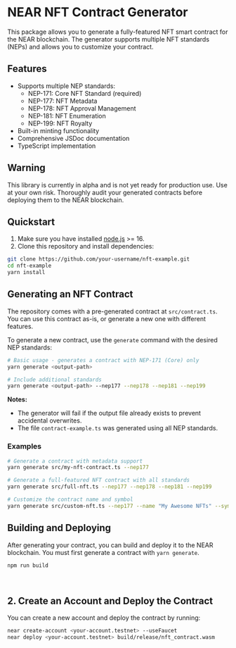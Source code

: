 # NEAR NFT Contract Generator

This package allows you to generate a fully-featured NFT smart contract for the NEAR blockchain. The generator supports multiple NFT standards (NEPs) and allows you to customize your contract.

## Features

- Supports multiple NEP standards:
    - NEP-171: Core NFT Standard (required)
    - NEP-177: NFT Metadata
    - NEP-178: NFT Approval Management
    - NEP-181: NFT Enumeration
    - NEP-199: NFT Royalty
- Built-in minting functionality
- Comprehensive JSDoc documentation
- TypeScript implementation

## Warning

This library is currently in alpha and is not yet ready for production use. Use at your own risk.
Thoroughly audit your generated contracts before deploying them to the NEAR blockchain.

## Quickstart

1. Make sure you have installed [node.js](https://nodejs.org/en/download/package-manager/) >= 16.
2. Clone this repository and install dependencies:

```bash
git clone https://github.com/your-username/nft-example.git
cd nft-example
yarn install
```

## Generating an NFT Contract

The repository comes with a pre-generated contract at `src/contract.ts`. You can use this contract as-is, or generate a new one with different features.

To generate a new contract, use the `generate` command with the desired NEP standards:

```bash
# Basic usage - generates a contract with NEP-171 (Core) only
yarn generate <output-path>

# Include additional standards
yarn generate <output-path> --nep177 --nep178 --nep181 --nep199
```

**Notes:**

- The generator will fail if the output file already exists to prevent accidental overwrites.
- The file `contract-example.ts` was generated using all NEP standards.

### Examples

```bash
# Generate a contract with metadata support
yarn generate src/my-nft-contract.ts --nep177

# Generate a full-featured NFT contract with all standards
yarn generate src/full-nft.ts --nep177 --nep178 --nep181 --nep199

# Customize the contract name and symbol
yarn generate src/custom-nft.ts --nep177 --name "My Awesome NFTs" --symbol "AWESOME"
```

## Building and Deploying

After generating your contract, you can build and deploy it to the NEAR blockchain. You must first generate a contract with `yarn generate`.

```bash
npm run build
```

<br />

## 2. Create an Account and Deploy the Contract

You can create a new account and deploy the contract by running:

```bash
near create-account <your-account.testnet> --useFaucet
near deploy <your-account.testnet> build/release/nft_contract.wasm
```
